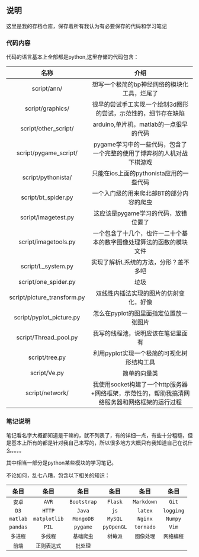 ## 说明

这里是我的存档仓库，保存着所有我认为有必要保存的代码和学习笔记



### 代码内容

代码的语言基本上全部都是python,这里存储的代码包含：

|             名称              |                    介绍                    |
| :-------------------------: | :--------------------------------------: |
|         script/ann/         |         想写一个极简的bp神经网络的模块化工具，烂尾了          |
|      script/graphics/       |     很早的尝试手工实现一个绘制3d图形的尝试，示范性的，细节存在缺陷     |
|    script/other_script/     |        arduino,单片机，matlab的一点很早的代码        |
|    script/pygame_script/    |  pygame学习中的一些代码，包含了一个完整的使用了博弈树的人机对战下棋游戏  |
|     script/pythonista/      |        只能在ios上面的pythonista应用的一些代码        |
|     script/bt_spider.py     |          一个入门级的用来爬北邮BT的部分内容的爬虫           |
|     script/imagetest.py     |          这应该是pygame学习的代码，放错位置了           |
|    script/imagetools.py     |    一个包含了十几个，也许一二十个基本的数字图像处理算法的函数的模块文件    |
|     script/L_system.py      |           实现了解析L系统的方法，分形？差不多吧            |
|    script/one_spider.py     |                    垃圾                    |
| script/picture_transform.py |           双线性内插法实现的图片的仿射变化，好像            |
|  script/pyplot_picture.py   |          怎么在pyplot的图里面指定位置放一张图片          |
|    script/Thread_pool.py    |            我写的线程池，说明应该在笔记里面有             |
|       script/tree.py        |         利用pyplot实现一个极简的可视化树形结构工具         |
|        script/Ve.py         |                  简单的向量类                  |
|       script/network/       | 我使用socket构建了一个http服务器+网络框架，示范性的，帮助我搞清网络服务器和网络框架的运行过程 |



### 笔记说明

笔记看名字大概都知道是干嘛的，就不列表了，有的详细一点，有些十分粗糙，但是基本上所有的都是针对我自己来写的，所以很多地方大概只有我知道自己在说什么。。。。

其中相当一部分是python某些模块的学习笔记。

不论如何，乱七八糟，包含以下相关的知识：

|    条目    |      条目      |     条目      |     条目     |     条目     |    条目     |
| :------: | :----------: | :---------: | :--------: | :--------: | :-------: |
|   `安卓`   |    `AVR`     | `Bootstrap` |  `Flask`   | `Markdown` |   `Git`   |
|   `D3`   |    `HTTP`    |   `Java`    |    `js`    |  `latex`   | `logging` |
| `matlab` | `matplotlib` |  `MongoDB`  |  `MySQL`   |  `Nginx`   |  `Numpy`  |
| `pandas` |    `PIL`     |  `pygame`   | `pyOpenGL` | `tornado`  |   `Vim`   |
|  `多进程`   |    `多线程`     |   `基础爬虫`    |   `树莓派`    |   `图像处理`   |  `网络编程`   |
|   `前端`   |   `正则表达式`    |    `批处理`    |            |            |           |

